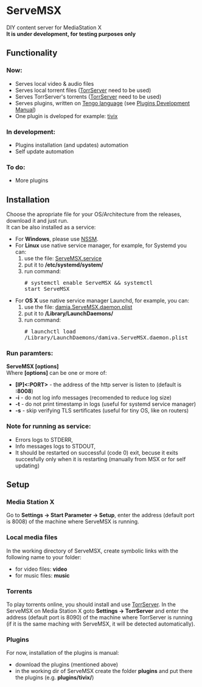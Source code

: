 # ServeMSX
DIY content server for MediaStation X<br>**It is under development, for testing purposes only**

## Functionality
### Now:
- Serves local video & audio files
- Serves local torrent files ([TorrServer](https://github.com/YouROK/TorrServer/releases) need to be used)
- Serves TorrServer's torrents ([TorrServer](https://github.com/YouROK/TorrServer/releases) need to be used)
- Serves plugins, written on [Tengo language](https://github.com/d5/tengo) (see [Plugins Development Manual](PLUGINS.md))
- One plugin is dveloped for example: [tivix](https://github.com/damiva/ServeMSX-Plugs)
### In development:
- Plugins installation (and updates) automation
- Self update automation
### To do:
- More plugins
## Installation
Choose the apropriate file for your OS/Architecture from the releases, download it and just run.<br>It can be also installed as a service:
- For **Windows**, please use [NSSM](https://nssm.cc/usage).
- For **Linux** use native service manager, for example, for Systemd you can:
  1. use the file: [ServeMSX.service](ServeMSX.service) 
  2. put it to **/etc/systemd/system/**
  3. run command: <pre># systemctl enable ServeMSX && systemctl start ServeMSX</pre>
- For **OS X** use native service manager Launchd, for example, you can:
  1. use the file: [damia.ServeMSX.daemon.plist](damia.ServeMSX.daemon.plist)
  2. put it to **/Library/LaunchDaemons/** 
  3. run command: <pre># launchctl load /Library/LaunchDaemons/damiva.ServeMSX.daemon.plist</pre>
### Run paramters:
**ServeMSX [options]**<br>Where **[options]** can be one or more of:
- **[IP]<:PORT>** - the address of the http server is listen to (default is **:8008**)
- **-i** - do not log info messages (recomended to reduce log size)
- **-t** - do not print timestamp in logs (useful for systemd service manager)
- **-s** - skip verifying TLS sertificates (useful for tiny OS, like on routers)
### Note for running as service:
- Errors logs to STDERR, 
- Info messages logs to STDOUT,
- It should be restarted on successful (code 0) exit, becuse it exits succesfully only when it is restarting (manually from MSX or for self updating)
## Setup
### Media Station X
Go to **Settings -> Start Parameter -> Setup**, enter the address (default port is 8008) of the machine where ServeMSX is running.
### Local media files
In the working directory of ServeMSX, create symbolic links with the following name to your folder:
- for video files: **video**
- for music files: **music**
### Torrents
To play torrents online, you should install and use [TorrServer](https://github.com/YouROK/TorrServer/releases). In the ServeMSX on Media Station X goto **Settings -> TorrServer** and enter the address (default port is 8090) of the machine where TorrServer is running (if it is the same maching with ServeMSX, it will be detected automatically).
### Plugins
For now, installation of the plugins is manual:
- download the plugins (mentioned above)
- in the working dir of ServeMSX create the folder **plugins** and put there the plugins (e.g. **plugins/tivix/**)
